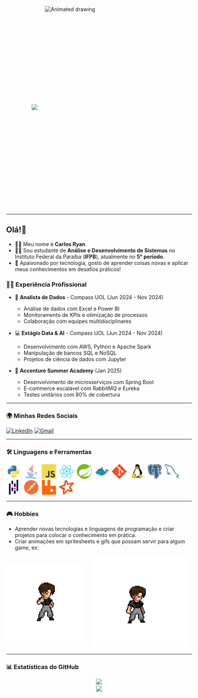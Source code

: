 <div style="display: flex; justify-content: center; align-items: center; gap: 20px;">
  <div>
    <img src="https://readme-typing-svg.herokuapp.com?font=Architects+Daughter&size=40&duration=3000&pause=1000&center=true&width=500&height=150&lines=Hi,+i'm+Carlos+Ryan;Welcome+to+my+profile!☕">
  </div>
  <img src="files/meInDraw.gif" width="330" height="550" alt="Animated drawing">
  
</div>


---

## Olá!👋

- 🙋‍♂️ Meu nome é **Carlos Ryan**.  
- 🧑‍💻 Sou estudante de **Análise e Desenvolvimento de Sistemas** no Instituto Federal da Paraíba (**IFPB**), atualmente no **5° período**.  
- 🚀 Apaixonado por tecnologia, gosto de aprender coisas novas e aplicar meus conhecimentos em desafios práticos! 

### **👨‍💼 Experiência Profissional**

- 🎯 **Analista de Dados** - Compass UOL (Jun 2024 - Nov 2024)
  - Análise de dados com Excel e Power BI
  - Monitoramento de KPIs e otimização de processos
  - Colaboração com equipes multidisciplinares

- 💻 **Estágio Data & AI** - Compass UOL (Jun 2024 - Nov 2024)
  - Desenvolvimento com AWS, Python e Apache Spark
  - Manipulação de bancos SQL e NoSQL
  - Projetos de ciência de dados com Jupyter

- 🚀 **Accenture Summer Academy** (Jan 2025)
  - Desenvolvimento de microsserviços com Spring Boot
  - E-commerce escalável com RabbitMQ e Eureka
  - Testes unitários com 80% de cobertura

---

### **🌍 Minhas Redes Sociais**
[![LinkedIn](https://img.shields.io/badge/LinkedIn-0077B5?style=for-the-badge&logo=linkedin&logoColor=white)](https://www.linkedin.com/in/carlos-ryan-726820279/)
[![Gmail](https://img.shields.io/badge/Gmail-D14836?style=for-the-badge&logo=gmail&logoColor=white)](mailto:carlosryan.profissional@gmail.com)

---

### **🛠️ Linguagens e Ferramentas**
<div>
  <img src="https://github.com/devicons/devicon/blob/master/icons/python/python-original.svg" title="Python" alt="Python" width="40" height="40"/>&nbsp;
  <img src="https://github.com/devicons/devicon/blob/master/icons/java/java-original.svg" title="Java" alt="Java" width="40" height="40"/>&nbsp;
  <img src="https://github.com/devicons/devicon/blob/master/icons/javascript/javascript-original.svg" title="JavaScript" alt="JavaScript" width="40" height="40"/>&nbsp;
  <img src="https://github.com/devicons/devicon/blob/master/icons/react/react-original.svg" title="React" alt="React" width="40" height="40"/>&nbsp;
  <img src="https://github.com/devicons/devicon/blob/master/icons/spring/spring-original.svg" title="Spring" alt="Spring" width="40" height="40"/>&nbsp;
  <img src="https://github.com/devicons/devicon/blob/master/icons/docker/docker-original.svg" title="Docker" alt="Docker" width="40" height="40"/>&nbsp;
  <img src="https://github.com/devicons/devicon/blob/master/icons/git/git-original.svg" title="Git" alt="Git" width="40" height="40"/>&nbsp;
  <img src="https://github.com/devicons/devicon/blob/master/icons/linux/linux-original.svg" title="Linux" alt="Linux" width="40" height="40"/>&nbsp;
  <img src="https://github.com/devicons/devicon/blob/master/icons/postgresql/postgresql-original.svg" title="PostgreSQL" alt="PostgreSQL" width="40" height="40"/>&nbsp;
  <img src="https://github.com/devicons/devicon/blob/master/icons/mysql/mysql-original.svg" title="MySQL" alt="MySQL" width="40" height="40"/>&nbsp;
  <img src="https://github.com/devicons/devicon/blob/master/icons/pandas/pandas-original.svg" title="Pandas" alt="Pandas" width="40" height="40"/>&nbsp;
  <img src="https://github.com/devicons/devicon/blob/master/icons/postman/postman-original.svg" title="Postman" alt="Postman" width="40" height="40"/>&nbsp;
  <img src="https://github.com/devicons/devicon/blob/master/icons/rabbitmq/rabbitmq-original.svg" title="RabbitMQ" alt="RabbitMQ" width="40" height="40"/>&nbsp;
  <img src="https://github.com/devicons/devicon/blob/master/icons/apachespark/apachespark-original.svg" title="Apache Spark" alt="Apache Spark" width="40" height="40"/>
</div>

---

### **🎮 Hobbies**

  - Aprender novas tecnologias e linguagens de programação e criar projetos para colocar o conhecimento em prática.
  - Criar animações em spritesheets e gifs que possam servir para algum game, ex:

<div style="display: flex; justify-content: left; margin: 20px 0;">
  <div style="display: flex; justify-content: left; align-items: center;">
    <img src="files/joinha.png" width="210" height="200" alt="joinha" style="margin-right: 20px;">
    <img src="files/meInPixelTransformation.gif" width="260" height="240" alt="animação">
  </div>
</div>

---

### **📊 Estatísticas do GitHub**
<div align="center">
  <img src="https://github-readme-stats.vercel.app/api?username=CarlosRyan07&show_icons=true&theme=dark&include_all_commits=true&count_private=true" /><br>
  <img src="https://github-readme-stats.vercel.app/api/top-langs?username=CarlosRyan07&layout=compact&custom_title=Most%20Used%20Languages&langs_count=8&theme=dark" />
</div>
